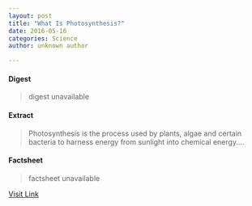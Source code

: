```yaml
---
layout: post
title: "What Is Photosynthesis?"
date: 2016-05-16
categories: Science
author: unknown author

---
```



#### Digest
>digest unavailable

#### Extract
>Photosynthesis is the process used by plants, algae and certain bacteria to harness energy from sunlight into chemical energy....

#### Factsheet
>factsheet unavailable

[Visit Link](http://www.livescience.com/51720-photosynthesis.html)


